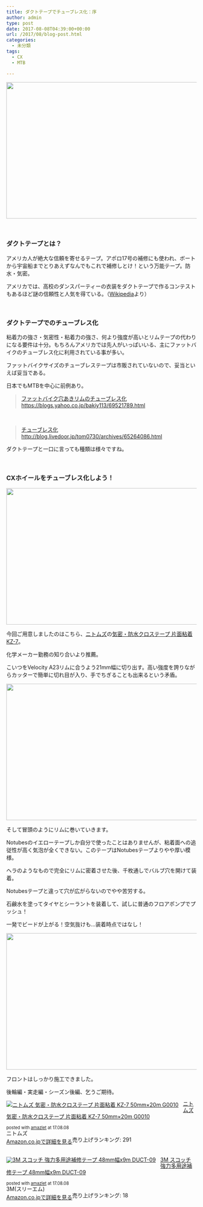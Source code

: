 ```yaml
---
title: ダクトテープでチューブレス化：序
author: admin
type: post
date: 2017-08-08T04:39:00+00:00
url: /2017/08/blog-post.html
categories:
  - 未分類
tags:
  - CX
  - MTB

---
```

<div class="separator" style="clear: both; text-align: center;">
  <img src="https://blog.gensobunya.net/wp-content/uploads/2017/08/DSC_7833.jpg" width="640" height="360" border="0" data-original-height="900" data-original-width="1600" />
</div>

&nbsp;

### ダクトテープとは？

アメリカ人が絶大な信頼を寄せるテープ。アポロ17号の補修にも使われ、ボートから宇宙船までとりあえずなんでもこれで補修しとけ！という万能テープ。防水・気密。

アメリカでは、高校のダンスパーティーの衣装をダクトテープで作るコンテストもあるほど謎の信頼性と人気を得ている。（<a href="https://ja.wikipedia.org/wiki/%E3%83%80%E3%82%AF%E3%83%88%E3%83%86%E3%83%BC%E3%83%97" target="_blank" rel="noopener">Wikipedia</a>より）

&nbsp;

### ダクトテープでのチューブレス化

粘着力の強さ・気密性・粘着力の強さ、何より強度が高いとリムテープの代わりになる要件は十分。もちろんアメリカでは先人がいっぱいいる、主にファットバイクのチューブレス化に利用されている事が多い。

ファットバイクサイズのチューブレステープは市販されていないので、妥当といえば妥当である。

日本でもMTBを中心に前例あり。

<blockquote class="tr_bq">
  <p>
    <a href="https://blogs.yahoo.co.jp/bakiy113/69521789.html">ファットバイク穴あきリムのチューブレス化</a><br /> <a href="https://blogs.yahoo.co.jp/bakiy113/69521789.html">https://blogs.yahoo.co.jp/bakiy113/69521789.html</a>
  </p>
</blockquote>

&nbsp;

<blockquote class="tr_bq">
  <p>
    <a href="http://blog.livedoor.jp/tom0730/archives/65264086.html">チューブレス化</a><br /> <a href="http://blog.livedoor.jp/tom0730/archives/65264086.html">http://blog.livedoor.jp/tom0730/archives/65264086.html</a>
  </p>
</blockquote>

ダクトテープと一口に言っても種類は様々ですね。

&nbsp;

### CXホイールをチューブレス化しよう！

<div class="separator" style="clear: both; text-align: center;">
  <img src="https://blog.gensobunya.net/wp-content/uploads/2017/08/DSC_7832.jpg" width="640" height="360" border="0" data-original-height="900" data-original-width="1600" />
</div>

今回ご用意しましたのはこちら、<a href="http://amzn.to/2vLbShE" target="_blank" rel="noopener">ニトムズ</a>の<a href="http://amzn.to/2vLtIRN" target="_blank" rel="noopener">気密・防水クロステープ 片面粘着 KZ-7</a>。

化学メーカー勤務の知り合いより推薦。

こいつをVelocity A23リムに合うよう21mm幅に切り出す。高い強度を誇りながらカッターで簡単に切れ目が入り、手でちぎることも出来るという矛盾。

<div class="separator" style="clear: both; text-align: center;">
  <img src="https://blog.gensobunya.net/wp-content/uploads/2017/08/DSC_7833-1.jpg" width="640" height="360" border="0" data-original-height="900" data-original-width="1600" />
</div>

そして冒頭のようにリムに巻いていきます。

Notubesのイエローテープしか自分で使ったことはありませんが、粘着面への追従性が高く気泡が全くできない。このテープはNotubesテープよりやや厚い模様。

ヘラのようなもので完全にリムに密着させた後、千枚通しでバルブ穴を開けて装着。

Notubesテープと違って穴が広がらないのでやや苦労する。

石鹸水を塗ってタイヤとシーラントを装着して、試しに普通のフロアポンプでプッシュ！

一発でビードが上がる！空気抜けも…装着時点ではなし！

<div class="separator" style="clear: both; text-align: center;">
  <img src="https://blog.gensobunya.net/wp-content/uploads/2017/08/DSC_7834.jpg" width="640" height="360" border="0" data-original-height="900" data-original-width="1600" />
</div>

フロントはしっかり施工できました。

後輪編・実走編・シーズン後編、乞うご期待。

<div class="amazlet-box" style="margin-bottom: 0px;">
  <div class="amazlet-image" style="float: left; margin: 0px 12px 1px 0px;">
    <a href="http://www.amazon.co.jp/exec/obidos/ASIN/B004JLGARI/gensobunya-22/ref=nosim/" target="_blank" rel="noopener" name="amazletlink"><img style="border: none;" src="https://images-fe.ssl-images-amazon.com/images/I/51zaNnHS5yL._SL160_.jpg" alt="ニトムズ 気密・防水クロステープ 片面粘着 KZ-7 50mm×20m G0010" /></a>
  </div>

  <div class="amazlet-info" style="line-height: 120%; margin-bottom: 10px;">
    <div class="amazlet-name" style="line-height: 120%; margin-bottom: 10px;">
<p>
  <a href="http://www.amazon.co.jp/exec/obidos/ASIN/B004JLGARI/gensobunya-22/ref=nosim/" target="_blank" rel="noopener" name="amazletlink">ニトムズ 気密・防水クロステープ 片面粘着 KZ-7 50mm×20m G0010</a>
</p>

<div class="amazlet-powered-date" style="font-size: 80%; line-height: 120%; margin-top: 5px;">
  posted with <a title="amazlet" href="http://www.amazlet.com/" target="_blank" rel="noopener">amazlet</a> at 17.08.08
</div>


<div class="amazlet-detail">
ニトムズ<br /> 売り上げランキング: 291


<div class="amazlet-sub-info" style="float: left;">
<div class="amazlet-link" style="margin-top: 5px;">
  <a href="http://www.amazon.co.jp/exec/obidos/ASIN/B004JLGARI/gensobunya-22/ref=nosim/" target="_blank" rel="noopener" name="amazletlink">Amazon.co.jpで詳細を見る</a>
</div>

  </div>

  <div class="amazlet-footer" style="clear: left;">
     
  </div>
</div>

<div class="amazlet-box" style="margin-bottom: 0px;">
  <div class="amazlet-image" style="float: left; margin: 0px 12px 1px 0px;">
    <a href="http://www.amazon.co.jp/exec/obidos/ASIN/B002P800MS/gensobunya-22/ref=nosim/" target="_blank" rel="noopener" name="amazletlink"><img style="border: none;" src="https://images-fe.ssl-images-amazon.com/images/I/5188GJ%2BiTQL._SL160_.jpg" alt="3M スコッチ 強力多用途補修テープ 48mm幅x9m DUCT-09" /></a>
  </div>

  <div class="amazlet-info" style="line-height: 120%; margin-bottom: 10px;">
    <div class="amazlet-name" style="line-height: 120%; margin-bottom: 10px;">
<p>
  <a href="http://www.amazon.co.jp/exec/obidos/ASIN/B002P800MS/gensobunya-22/ref=nosim/" target="_blank" rel="noopener" name="amazletlink">3M スコッチ 強力多用途補修テープ 48mm幅x9m DUCT-09</a>
</p>

<div class="amazlet-powered-date" style="font-size: 80%; line-height: 120%; margin-top: 5px;">
  posted with <a title="amazlet" href="http://www.amazlet.com/" target="_blank" rel="noopener">amazlet</a> at 17.08.08
</div>


<div class="amazlet-detail">
3M(スリーエム)<br /> 売り上げランキング: 18


<div class="amazlet-sub-info" style="float: left;">
<div class="amazlet-link" style="margin-top: 5px;">
  <a href="http://www.amazon.co.jp/exec/obidos/ASIN/B002P800MS/gensobunya-22/ref=nosim/" target="_blank" rel="noopener" name="amazletlink">Amazon.co.jpで詳細を見る</a>
</div>

  </div>

  <div class="amazlet-footer" style="clear: left;">
     
  </div>
</div>